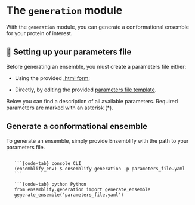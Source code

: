 # The `generation` module
  
With the `generation` module, you can generate a conformational ensemble for your protein of interest.

## 📝 Setting up your parameters file

Before generating an ensemble, you must create a parameters file either:

- Using the provided [.html form](https://github.com/npfernandes/ensemblify/releases/download/v0.0.1-downloads/parameters_form.html);

- Directly, by editing the provided [parameters file template](../../examples/input_parameters/parameters_template.yml).

Below you can find a description of all available parameters. Required parameters are marked with an asterisk (*).

## Generate a conformational ensemble

To generate an ensemble, simply provide Ensemblify with the path to your parameters file.

````{tabs}

   ```{code-tab} console CLI
   (ensemblify_env) $ ensemblify generation -p parameters_file.yaml
   ```

   ```{code-tab} python Python
   from ensemblify.generation import generate_ensemble
   generate_ensemble('parameters_file.yaml')
   ```
````
